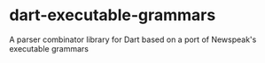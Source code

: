 dart-executable-grammars
========================

A parser combinator library for Dart based on a port of Newspeak's executable grammars